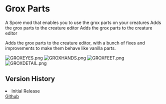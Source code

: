 # Grox Parts
<web-summary>A Spore mod that enables you to use the grox parts on your creatures</web-summary>
<link-summary>Adds the grox parts to the creature editor</link-summary>
<card-summary>Adds the grox parts to the creature editor</card-summary>

<include from="Snippets.topic" element-id="requires-upe"/>

Adds the grox parts to the creature editor, with a bunch of fixes and improvements to make them behave like vanilla parts.

<tabs>
    <tab title="Eyes">
        <img src="GROXEYES.png" alt="GROXEYES.png" thumbnail="true"/>
    </tab>
    <tab title="Graspers">
        <img src="GROXHANDS.png" alt="GROXHANDS.png" thumbnail="true"/>
    </tab>
    <tab title="Feet">
        <img src="GROXFEET.png" alt="GROXFEET.png" thumbnail="true"/>
    </tab>
    <tab title="Details">
        <img src="GROXDETAIL.png" alt="GROXDETAIL.png" thumbnail="true"/>
    </tab>
</tabs>

<include from="Snippets.topic" element-id="mod-download">
    <var name="download" value="https://github.com/Zarklord/Grox-Parts/releases/download/v1.0.0/GroxParts.package"/>
    <var name="issue" value="https://github.com/Zarklord/Grox-Parts/issues"/>
</include>

## Version History
<deflist collapsible="true" default-state="collapsed">
    <def title="v1.0.0" default-state="expanded">
        <list>
            <li>Initial Release</li>
        </list>
    </def>
</deflist>

<seealso style="cards">
    <category ref="external">
        <a href="https://github.com/Zarklord/Grox-Parts" summary="Package Sources">Github</a>
    </category>
</seealso>